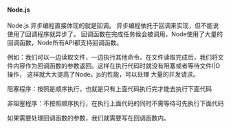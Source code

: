 #### Node.js
Node.js 异步编程直接体现的就是回调。
异步编程依托于回调来实现，但不能说使用了回调程序就异步了。
回调函数在完成任务候会被调用，Node使用了大量的回调函数，Node所有API都支持回调函数。

例如：我们可以一边读取文件，一边执行其他命令。在文件读取完成后，我们将文件内容作为回调函数的参数返回。这样在执行代码时就没有阻塞或者等待文件I|O操作，
这样就大大提高了Node。js的性能，可以处理 大量的并发请求。

阻塞程序：按照是顺序执行，也就是只有上面代码执行完才能去执行下面代码

非阻塞程序：不按照顺序执行，在执行上面代码的同时不需等待可先执行下面代码

如果需要处理回调函数的参数，我们就需要写在回调函数内。
